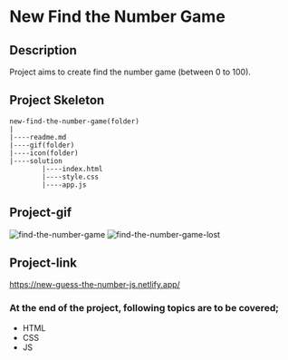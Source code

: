 # New Find the Number Game
## Description
Project aims to create find the number game (between 0 to 100).
## Project Skeleton
```
new-find-the-number-game(folder)
|
|----readme.md
|----gif(folder)
|----icon(folder)
|----solution
        |----index.html  
        |----style.css   
        |----app.js
```
## Project-gif
![find-the-number-game](https://user-images.githubusercontent.com/102467587/230734227-f2a8c5e4-0acd-4a9c-a306-a3738c1e616d.gif)
![find-the-number-game-lost](https://user-images.githubusercontent.com/102467587/230734232-11c89199-9865-41df-a081-f640a66a817b.gif)
## Project-link
https://new-guess-the-number-js.netlify.app/
### At the end of the project, following topics are to be covered;
- HTML 
- CSS
- JS
